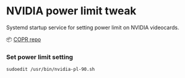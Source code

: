 # NVIDIA power limit tweak

Systemd startup service for setting power limit on NVIDIA videocards.

📦 [COPR repo](https://copr.fedorainfracloud.org/coprs/atim/nvidia-power-limit/)

### Set power limit setting

```shell
sudoedit /usr/bin/nvidia-pl-90.sh
```
